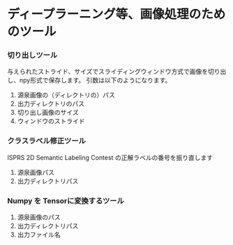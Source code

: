 # ディープラーニング等、画像処理のためのツール

### 切り出しツール
与えられたストライド、サイズでスライディングウィンドウ方式で画像を切り出し、npy形式で保存します。
引数は以下のようになります。
1. 源泉画像の（ディレクトリの）パス
1. 出力ディレクトリのパス
1. 切り出し画像のサイズ
1. ウィンドウのストライド

### クラスラベル修正ツール
ISPRS 2D Semantic Labeling Contest の正解ラベルの番号を振り直します
1. 源泉画像パス
1. 出力ディレクトリパス

### Numpy を Tensorに変換するツール
1. 源泉画像のパス
1. 出力ディレクトリパス
1. 出力ファイル名


